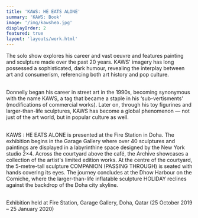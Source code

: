 ```yaml
---
title: 'KAWS: HE EATS ALONE'
summary: 'KAWS: Book'
image: '/img/kawshea.jpg'
displayOrder: 2
featured: true
layout: 'layouts/work.html'
---
```

The solo show explores his career and vast oeuvre and features painting and sculpture made over the past 20 years. KAWS' imagery has long possessed a sophisticated, dark humour, revealing the interplay between art and consumerism, referencing both art history and pop culture.

<br>
Donnelly began his career in street art in the 1990s, becoming synonymous with the name KAWS, a tag that became a staple in his ‘sub-vertisments' (modifications of commercial works). Later on, through his toy figurines and larger-than-life sculptures, KAWS has become a global phenomenon — not just of the art world, but in popular culture as well.


<br>KAWS : HE EATS ALONE is presented at the Fire Station in Doha. The exhibition begins in the Garage Gallery where over 40 sculptures and paintings are displayed in a labyrinthine space designed by the New York studio 2×4. Across the courtyard above the café, the Archive showcases a collection of the artist's limited edition works. At the centre of the courtyard, the 5-metre-tall sculpture COMPANION (PASSING THROUGH) is seated with hands covering its eyes. The journey concludes at the Dhow Harbour on the Corniche, where the larger-than-life inflatable sculpture HOLIDAY reclines against the backdrop of the Doha city skyline.

<br> Exhibition held at Fire Station, Garage Gallery, Doha, Qatar (25 October 2019 – 25 January 2020)
